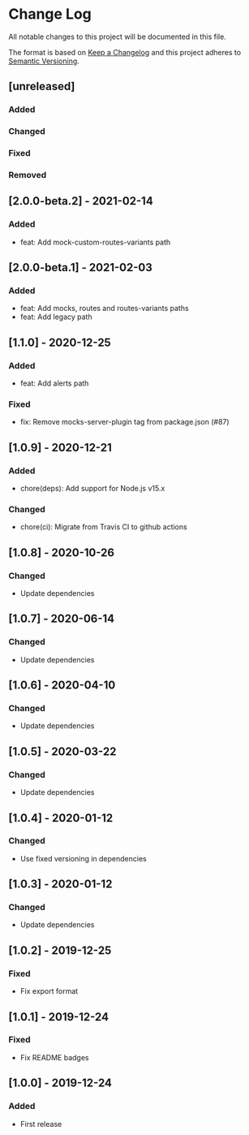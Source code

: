 # Change Log
All notable changes to this project will be documented in this file.

The format is based on [Keep a Changelog](http://keepachangelog.com/)
and this project adheres to [Semantic Versioning](http://semver.org/).

## [unreleased]
### Added
### Changed
### Fixed
### Removed

## [2.0.0-beta.2] - 2021-02-14

### Added
- feat: Add mock-custom-routes-variants path

## [2.0.0-beta.1] - 2021-02-03

### Added
- feat: Add mocks, routes and routes-variants paths
- feat: Add legacy path

## [1.1.0] - 2020-12-25

### Added
- feat: Add alerts path

### Fixed
- fix: Remove mocks-server-plugin tag from package.json (#87)

## [1.0.9] - 2020-12-21

### Added
- chore(deps): Add support for Node.js v15.x

### Changed
- chore(ci): Migrate from Travis CI to github actions

## [1.0.8] - 2020-10-26
### Changed
- Update dependencies

## [1.0.7] - 2020-06-14
### Changed
- Update dependencies

## [1.0.6] - 2020-04-10
### Changed
- Update dependencies

## [1.0.5] - 2020-03-22
### Changed
- Update dependencies

## [1.0.4] - 2020-01-12
### Changed
- Use fixed versioning in dependencies

## [1.0.3] - 2020-01-12
### Changed
- Update dependencies

## [1.0.2] - 2019-12-25
### Fixed
- Fix export format

## [1.0.1] - 2019-12-24
### Fixed
- Fix README badges

## [1.0.0] - 2019-12-24
### Added
- First release
